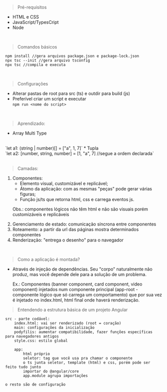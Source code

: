 >Pré-requisitos
* HTML e CSS
* JavaScript/TypesCript
* Node

<br>

>Comandos básicos
```
npm install //gera arquivos package.json e package-lock.json
npx tsc --init //gera arquivo tsconfig 
npx tsc //compila e executa
```
<br>

>Configurações
* Alterar pastas de root para src (ts) e outdir para build (js) 
* Preferível criar um script e executar 
<br>`npm run <nome do script>`

<br>

>Aprendizado:
* Array Multi Type
<br>
`let a1: (string | number)[] = ["a", 1, 7]`
* Tupla
<br>
 `let a2: [number, string, number] = [1, "a", 7] //segue a ordem declarada`<br>

<br>

>Camadas:
<ol>
<li>Componentes:
    <ul>
    <li>Elemento visual, customizável e replicável;<br>
    <li>Átomo da aplicação: com as mesmas "peças" pode gerar várias figuras; 
    <li>Função js/ts que retorna html, css e carrega eventos js.
    </ul>
</li>
<p>Obs.: componentes lógicos não têm html e não são visuais porém customizáveis e replicáveis
<li>Gerenciamento de estado: comunicação síncrona entre componentes</li>
<li>Roteamento: a partir da url das páginas mostra determinados componentes</li>
<li>Renderização: "entrega o desenho" para o navegador</li>
</ol><br>

>Como a aplicação é montada? 
* Através de injeção de dependências. Seu "corpo" naturalmente não produz, mas você depende dele para a solução de um problema. 

    Ex.: Componentes (banner component, card component, video component) injetados num componente principal (app-root - componente lógico que só carrega um comportamento) que por sua vez é injetado no index.html, html final onde haverá renderização.

>Entendendo a estrutura básica de um projeto Angular

    src - parte codável:
        index.html: vai ser renderizado (root = coração)
        main: configurações da inicialização
        podyfilis: aumentar compatibilidade, fazer funções específicas para navegadores antigos
        style.css: estilo global

        app:
            html próprio
            seletor: tag que você usa pra chamar o componente
            o ts junta seletor, template (html) e css, porém pode ser feito tudo junto
            importar do @angular/core
            app.module agrupa importações

    o resto são de configuração

